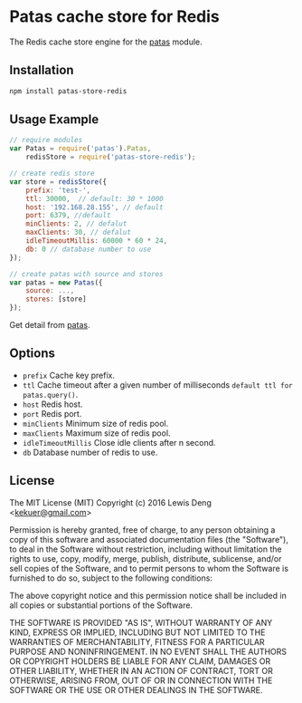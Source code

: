 # Patas cache store for Redis

The Redis cache store engine for the [patas](
    https://github.com/funwun/patas) module.

## Installation
```bash
npm install patas-store-redis
```

## Usage Example
```javascript
// require modules
var Patas = require('patas').Patas,
    redisStore = require('patas-store-redis');

// create redis store
var store = redisStore({
    prefix: 'test-',
    ttl: 30000,  // default: 30 * 1000
    host: '192.168.28.155', // default
    port: 6379, //default
    minClients: 2, // defalut
    maxClients: 30, // defalut
    idleTimeoutMillis: 60000 * 60 * 24,
    db: 0 // database number to use
});

// create patas with source and stores
var patas = new Patas({
    source: ...,
    stores: [store]
});
```
Get detail from [patas](https://github.com/funwun/patas).

## Options
* `prefix` Cache key prefix.
* `ttl` Cache timeout after a given number of milliseconds `default ttl for patas.query()`.
* `host` Redis host.
* `port` Redis port.
* `minClients` Minimum size of redis pool.
* `maxClients` Maximum size of redis pool.
* `idleTimeoutMillis` Close idle clients after n second.
* `db` Database number of redis to use.

## License

The MIT License (MIT) Copyright (c) 2016 Lewis Deng &lt;kekuer@gmail.com&gt;

Permission is hereby granted, free of charge, to any person obtaining a copy of this software and associated documentation files (the "Software"), to deal in the Software without restriction, including without limitation the rights to use, copy, modify, merge, publish, distribute, sublicense, and/or sell copies of the Software, and to permit persons to whom the Software is furnished to do so, subject to the following conditions:

The above copyright notice and this permission notice shall be included in all copies or substantial portions of the Software.

THE SOFTWARE IS PROVIDED "AS IS", WITHOUT WARRANTY OF ANY KIND, EXPRESS OR IMPLIED, INCLUDING BUT NOT LIMITED TO THE WARRANTIES OF MERCHANTABILITY, FITNESS FOR A PARTICULAR PURPOSE AND NONINFRINGEMENT. IN NO EVENT SHALL THE AUTHORS OR COPYRIGHT HOLDERS BE LIABLE FOR ANY CLAIM, DAMAGES OR OTHER LIABILITY, WHETHER IN AN ACTION OF CONTRACT, TORT OR OTHERWISE, ARISING FROM, OUT OF OR IN CONNECTION WITH THE SOFTWARE OR THE USE OR OTHER DEALINGS IN THE SOFTWARE.
